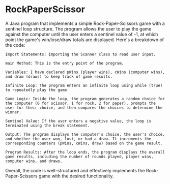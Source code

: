 # RockPaperScissor

A Java program that implements a simple Rock-Paper-Scissors game with a sentinel loop structure. The program allows the user to play the game against the computer until the user enters a sentinel value of -1, at which point the game's win/lose/draw totals are displayed. Here's a breakdown of the code:

    Import Statements: Importing the Scanner class to read user input.

    main Method: This is the entry point of the program.

    Variables: I have declared pWins (player wins), cWins (computer wins), and draw (draws) to keep track of game results.

    Infinite Loop: The program enters an infinite loop using while (true) to repeatedly play the game.

    Game Logic: Inside the loop, the program generates a random choice for the computer (0 for scissor, 1 for rock, 2 for paper), prompts the user for their choice, and then compares the choices to determine the winner.

    Sentinel Value: If the user enters a negative value, the loop is terminated using the break statement.

    Output: The program displays the computer's choice, the user's choice, and whether the user won, lost, or had a draw. It increments the corresponding counters (pWins, cWins, draw) based on the game result.

    Program Results: After the loop ends, the program displays the overall game results, including the number of rounds played, player wins, computer wins, and draws.

Overall, the code is well-structured and effectively implements the Rock-Paper-Scissors game with the desired functionality.

